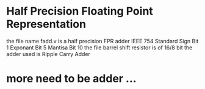 # Half Precision Floating Point Representation 
the file name fadd.v is a half precision FPR adder IEEE 754 Standard 
Sign Bit 1
Exponant Bit 5
Mantisa Bit 10
the file barrel shift resistor is of 16/8 bit
the adder used is Ripple Carry Adder

# more need to be adder ...
